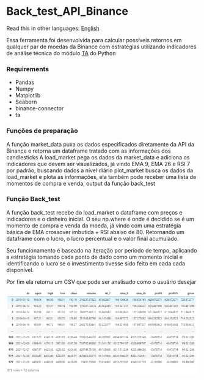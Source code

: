 # Back_test_API_Binance

Read this in other languages: [English](https://github.com/Kalienel/back_test_API_Binance/blob/main/README.en.md)

Essa ferramenta foi desenvolvida para calcular possíveis retornos em qualquer par de moedas da Binance com estratégias utilizando indicadores de análise técnica do módulo [TA](https://technical-analysis-library-in-python.readthedocs.io/en/latest/)  do Python

### Requirements
- Pandas
- Numpy
- Matplotlib
- Seaborn
- binance-connector
- ta

### Funções de preparação

A função market_data puxa os dados especificados diretamente da API da Binance e retorna um dataframe tratado com as informações dos candlesticks
A load_market pega os dados da market_data e adiciona os indicadores que devem ser visualizados, já vindo EMA 9, EMA 26 e RSI 7 por padrão, buscando dados a nível diário
plot_market busca os dados da load_market e plota as informações, ela também pode receber uma lista de momentos de compra e venda, output da função back_test


### Função Back_test

A função back_test recebe do load_market o dataframe com preços e indicadores e o dinheiro inicial. O seu np.where é onde é decidido se é um momento de compra e venda da moeda, já vindo com uma estratégia básica de EMA crossover imbutida + RSI abaixo de 80. Retornando um dataframe com o lucro, o lucro percentual e o valor final acumulado.

Seu funcionamento é baseado na iteração por período de tempo, aplicando a estratégia tomando cada ponto de dado como um momento inicial e identificando o lucro se o investimento tivesse sido feito em cada cada disponível.

Por fim ela retorna um CSV que pode ser analisado como o usuário desejar

![Dataframe fnial](https://github.com/Kalienel/back_test_API_Binance/blob/main/back_test.PNG)
